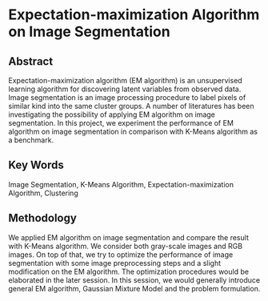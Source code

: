 # Expectation-maximization Algorithm on Image Segmentation

## Abstract
Expectation-maximization algorithm (EM algorithm) is an unsupervised learning algorithm for discovering latent variables from observed data. Image segmentation is an image processing procedure to label pixels of similar kind into the same cluster groups. A number of literatures has been investigating the possibility of applying EM algorithm on image segmentation. In this project, we experiment the performance of EM algorithm on image segmentation in comparison with K-Means algorithm as a benchmark. 

## Key Words
Image Segmentation, K-Means Algorithm, Expectation-maximization Algorithm, Clustering

## Methodology
We applied EM algorithm on image segmentation and compare the result with K-Means algorithm. We consider both gray-scale images and RGB images. On top of that, we try to optimize the performance of image segmentation with some image preprocessing steps and a slight modification on the EM algorithm. The optimization procedures would be elaborated in the later session. In this session, we would generally introduce general EM algorithm, Gaussian Mixture Model and the problem formulation.
